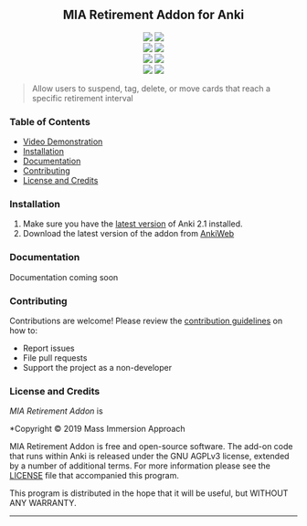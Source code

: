 <h2 align="center">MIA Retirement Addon for Anki</h2>

<p align="center">
<a title="Rate on AnkiWeb" href="https://ankiweb.net/shared/info/1666520655"><img src="https://glutanimate.com/logos/ankiweb-rate.svg"></a>
<a title="License: GNU AGPLv3" href="https://github.com/LucasMIA/MIAJapaneseSupportAddon/blob/master/LICENSE"><img  src="https://img.shields.io/badge/license-GNU AGPLv3-green.svg"></a>
<br>
<a title="Buy us a coffee :)" href="https://ko-fi.com/massimmersionapproach"><img src="https://img.shields.io/badge/ko--fi-contribute-%23579ebd.svg"></a>
<a title="Support us on Patreon" href="https://www.patreon.com/massimmersionapproach/posts"><img src="https://img.shields.io/badge/patreon-support-orange.svg"></a>
<br>
<a title="Subscribe to YogaMIA" href="https://www.youtube.com/c/yogamia"><img src="https://img.shields.io/badge/YouTube-YogaMIA-red.svg"></a>
<a title="Subscribe to Matt vs Japan" href="https://www.youtube.com/user/MATTvsJapan"><img src="https://img.shields.io/badge/YouTube-Matt vs Japan-red.svg"></a>
<br>
<a title="Follow me on Twitter" href="https://twitter.com/intent/user?screen_name=Yoga_MIA"><img src="https://img.shields.io/twitter/follow/Yoga_MIA.svg"></a>
<a title="Follow me on Twitter" href="https://twitter.com/intent/user?screen_name=mattvsjapan"><img src="https://img.shields.io/twitter/follow/mattvsjapan.svg"></a>
</p>

>Allow users to suspend, tag, delete, or move cards that reach a specific retirement interval

### Table of Contents

- [Video Demonstration](https://www.youtube.com/watch?v=lWYo7NG9y04)
- [Installation](#installation)
- [Documentation](#documentation)
- [Contributing](#contributing)
- [License and Credits](#license-and-credits)

### Installation

1. Make sure you have the [latest version](https://apps.ankiweb.net/#download) of Anki 2.1 installed.
2. Download the latest version of the addon from [AnkiWeb](https://ankiweb.net/shared/info/1666520655)

### Documentation

Documentation coming soon

### Contributing

Contributions are welcome! Please review the [contribution guidelines](./.github/CONTRIBUTING.md) on how to:

- Report issues
- File pull requests
- Support the project as a non-developer

### License and Credits

*MIA Retirement Addon* is

*Copyright © 2019 Mass Immersion Approach

MIA Retirement Addon is free and open-source software. The add-on code that runs within Anki is released under the GNU AGPLv3 license, extended by a number of additional terms. For more information please see the [LICENSE](https://github.com/mass-immersion-approach/MIARetirementAddon/blob/master/LICENSE) file that accompanied this program.

This program is distributed in the hope that it will be useful, but WITHOUT ANY WARRANTY.

----
